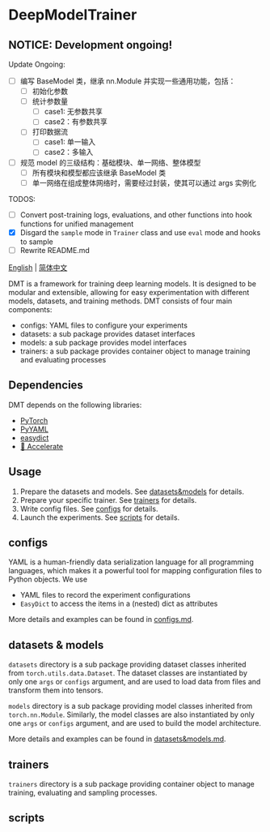 # DeepModelTrainer

## NOTICE: Development ongoing!

Update Ongoing:

- [ ] 编写 BaseModel 类，继承 nn.Module 并实现一些通用功能，包括：
  - [ ] 初始化参数
  - [ ] 统计参数量
    - [ ] case1: 无参数共享
    - [ ] case2：有参数共享
  - [ ] 打印数据流
    - [ ] case1: 单一输入
    - [ ] case2：多输入
- [ ] 规范 model 的三级结构：基础模块、单一网络、整体模型
  - [ ] 所有模块和模型都应该继承 BaseModel 类
  - [ ] 单一网络在组成整体网络时，需要经过封装，使其可以通过 args 实例化

TODOS:

- [ ] Convert post-training logs, evaluations, and other functions into hook functions for unified management
- [x] Disgard the `sample` mode in `Trainer` class and use `eval` mode and hooks to sample
- [ ] Rewrite README.md

[English](/README.md) | [简体中文](/readme/README_zh_CN.md)

DMT is a framework for training deep learning models. It is designed to be modular and extensible, allowing for easy experimentation with different models, datasets, and training methods. DMT consists of four main components:

- configs:  YAML files to configure your experiments
- datasets: a sub package provides dataset interfaces
- models:   a sub package provides model interfaces
- trainers: a sub package provides container object to manage training and evaluating processes

## Dependencies

DMT depends on the following libraries:

- [PyTorch](https://pytorch.org/)
- [PyYAML](https://pyyaml.org/)
- [easydict](https://github.com/makinacorpus/easydict)
- [🤗 Accelerate](https://github.com/huggingface/accelerate)

## Usage

1. Prepare the datasets and models. See [datasets&models](#datasets--models) for details.
2. Prepare your specific trainer. See [trainers](#trainers) for details.
3. Write config files. See [configs](#configs) for details.
4. Launch the experiments. See [scripts](#scripts) for details.

## configs

YAML is a human-friendly data serialization language for all programming languages, which makes it a powerful tool for mapping configuration files to Python objects. We use

- YAML files to record the experiment configurations
- `EasyDict` to access the items in a (nested) dict as attributes

More details and examples can be found in [configs.md](readme/configs.md).

## datasets & models

`datasets` directory is a sub package providing dataset classes inherited from `torch.utils.data.Dataset`. The dataset classes are instantiated by only one `args` or `configs` argument, and are used to load data from files and transform them into tensors.

`models` directory is a sub package providing model classes inherited from `torch.nn.Module`. Similarly, the model classes are also instantiated by only one `args` or `configs` argument, and are used to build the model architecture.

More details and examples can be found in [datasets&models.md](readme/datasets&models.md).

## trainers

`trainers` directory is a sub package providing container object to manage training, evaluating and sampling processes.  

## scripts

